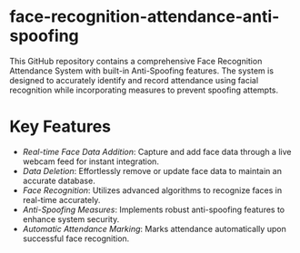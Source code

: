 # face-recognition-attendance-anti-spoofing
This GitHub repository contains a comprehensive Face Recognition Attendance System with built-in Anti-Spoofing features. The system is designed to accurately identify and record attendance using facial recognition while incorporating measures to prevent spoofing attempts.

# Key Features
- *Real-time Face Data Addition*: Capture and add face data through a live webcam feed for instant integration.
- *Data Deletion*: Effortlessly remove or update face data to maintain an accurate database.
- *Face Recognition*: Utilizes advanced algorithms to recognize faces in real-time accurately.
- *Anti-Spoofing Measures*: Implements robust anti-spoofing features to enhance system security.
- *Automatic Attendance Marking*: Marks attendance automatically upon successful face recognition.
